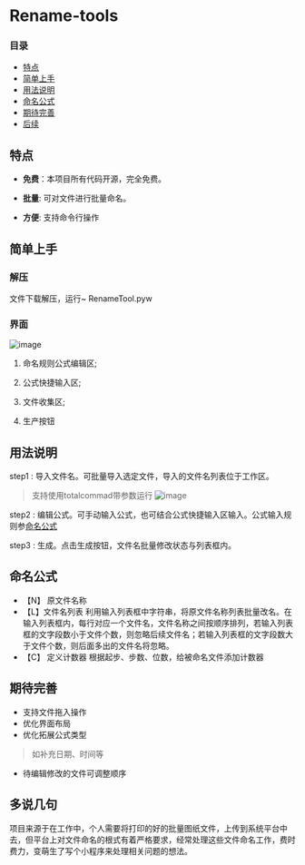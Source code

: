 # Rename-tools
### 目录
- [特点](#特点)
- [简单上手](#简单上手)
- [用法说明](#用法说明)
- [命名公式](#命名公式)
-  [期待完善](#期待完善)
-  [后续](#多说几句)
## 特点

- **免费**：本项目所有代码开源，完全免费。

- **批量**: 可对文件进行批量命名。

- **方便**: 支持命令行操作

## 简单上手

### 解压

文件下载解压，运行~ RenameTool.pyw

### 界面
![image](https://github.com/wyterrasky/Rename-Tool/assets/147787793/ce543590-fe5d-45f5-9db2-c4c8ba519bef)


1.  命名规则公式编辑区;

2.  公式快捷输入区;

3.  文件收集区;

4.  生产按钮

## 用法说明
step1  :  导入文件名。可批量导入选定文件，导入的文件名列表位于工作区。
> 支持使用totalcommad带参数运行
> ![image](https://github.com/wyterrasky/Rename-Tool/assets/147787793/e9baa28b-ed11-4156-89c6-7a9b370d9b51)



step2  :  编辑公式。可手动输入公式，也可结合公式快捷输入区输入。公式输入规则参[命名公式](#命名公式)

step3  :  生成。点击生成按钮，文件名批量修改状态与列表框内。

## 命名公式
- 【N】 原文件名称
-  【L】文件名列表
 利用输入列表框中字符串，将原文件名称列表批量改名。在输入列表框内，每行对应一个文件名，文件名称之间按顺序排列，若输入列表框的文字段数小于文件个数，则忽略后续文件名；若输入列表框的文字段数大于文件个数，则后面多出的文件名将忽略。
- 【C】 定义计数器
根据起步、步数、位数，给被命名文件添加计数器

## 期待完善
 - 支持文件拖入操作
 - 优化界面布局
 - 优化拓展公式类型
> 如补充日期、时间等
 - 待编辑修改的文件可调整顺序

## 多说几句
项目来源于在工作中，个人需要将打印的好的批量图纸文件，上传到系统平台中去，但平台上对文件命名的根式有着严格要求，经常处理这些文件命名工作，费时费力，变萌生了写个小程序来处理相关问题的想法。
